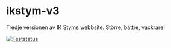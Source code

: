 ikstym-v3
=========

Tredje versionen av IK Styms webbsite. Större, bättre, vackrare!

[![Teststatus](https://secure.travis-ci.org/ansjob/ikstym-v3.png)](http://travis-ci.org/#!/ansjob/ikstym-v3)
